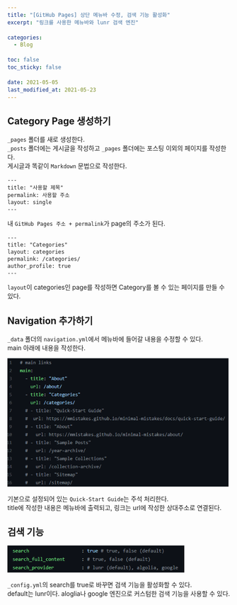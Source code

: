 ```yaml
---
title: "[GitHub Pages] 상단 메뉴바 수정, 검색 기능 활성화"
excerpt: "링크를 사용한 메뉴바와 lunr 검색 엔진"

categories:
  - Blog

toc: false
toc_sticky: false

date: 2021-05-05
last_modified_at: 2021-05-23
---  
```


## Category Page 생성하기  
`_pages` 폴더를 새로 생성한다.  
`_posts` 폴더에는 게시글을 작성하고 `_pages` 폴더에는 포스팅 이외의 페이지를 작성한다.  
게시글과 똑같이 `Markdown` 문법으로 작성한다.  

    ---
    title: "사용할 제목"
    permalink: 사용할 주소
    layout: single
    ---

내 `GitHub Pages 주소 + permalink`가 page의 주소가 된다.  

    ---
    title: "Categories"  
    layout: categories
    permalink: /categories/
    author_profile: true
    ---

`layout`이 categories인 page를 작성하면 Category를 볼 수 있는 페이지를 만들 수 있다.  

## Navigation 추가하기  
`_data` 폴더의 `navigation.yml`에서 메뉴바에 들어갈 내용을 수정할 수 있다.  
main 아래에 내용을 작성한다.  

<img src="/assets/images/21050501/21052301_nav.png" width="500">  

기본으로 설정되어 있는 `Quick-Start Guide`는 주석 처리한다.  
title에 작성한 내용은 메뉴바에 출력되고, 링크는 url에 작성한 상대주소로 연결된다.  

## 검색 기능  

<img src="/assets/images/21050501/21052301_search.png" width="400">  
  
`_config.yml`의 search를  true로 바꾸면 검색 기능을 활성화할 수 있다.  
default는 lunr이다. aloglia나 google 엔진으로 커스텀한 검색 기능을 사용할 수 있다.  

